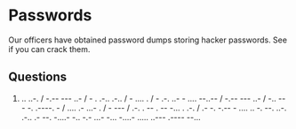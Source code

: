 # Passwords
Our officers have obtained password dumps storing hacker passwords. See if you can crack them.

## Questions
1. .. ..-. / -.-- --- ..- / - . .-.. .-.. / - .... . / - .-. ..- - .... --..-- / -.-- --- ..- / -.. --- -. .----. - / .... .- ...- . / - --- / .-. . -- . -- -... . .-. / .- -. -.-- - .... .. -. --. ..-. .-.. .- --. -....- -.. -.- ...- -... -....- ..... ..--- .---- --...
